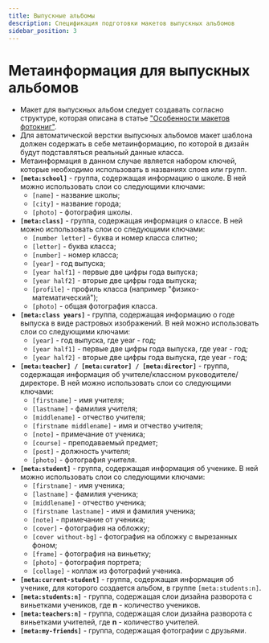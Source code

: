 ```yaml
---
title: Выпускные альбомы
description: Спецификация подготовки макетов выпускных альбомов
sidebar_position: 3
---
```


# Метаинформация для выпускных альбомов
* Макет для выпускных альбом следует создавать согласно структуре, которая описана в статье ["Особенности макетов фотокниг"](/design/psd-general?id=Особенности-макетов-фотокниг).
* Для автоматической верстки выпускных альбомов макет шаблона должен содержать в себе метаинформацию, по которой в дизайн будут подставляться реальный данные класса.
* Метаинформация в данном случае является набором ключей, которые необходимо использовать в названиях слоев или групп.
* **`[meta:school]`** - группа, содержащая информацию о школе. В ней можно использовать слои со следующими ключами:
    + `[name]` - название школы;
    + `[city]` - название города;
    + `[photo]` - фотография школы.
* **`[meta:class]`**  - группа, содержащая информация о классе. В ней можно использовать слои со следующими ключами:
    + `[number letter]` - буква и номер класса слитно;
    + `[letter]` - буква класса;
    + `[number]` - номер класса;
    + `[year]` - год выпуска;
    + `[year half1]` - первые две цифры года выпуска;
    + `[year half2]` - вторые две цифры года выпуска;
    + `[profile]` - профиль класса (например "физико-математический");
    + `[photo]` - общая фотография класса.
* **`[meta:class years]`**  - группа, содержащая информацию о годе выпуска в виде растровых изображений. В ней можно использовать слои со следующими ключами:
    + `[year]` - год выпуска, где year - год;
    + `[year half1]` - первые две цифры года выпуска, где year - год;
    + `[year half2]` - вторые две цифры года выпуска, где year - год;
* **`[meta:teacher] / [meta:curator] / [meta:director]`** - группа, содержащая информация об учителе/классном руководителе/директоре. В ней можно использовать слои со следующими ключами:
    + `[firstname]` - имя учителя;
    + `[lastname]` - фамилия учителя;
    + `[middlename]` - отчество учителя;
    + `[firstname middlename]` - имя и отчество учителя;
    + `[note]` - примечание от ученика;
    + `[course]` - преподаваемый предмет;
    + `[post]` - должность учителя;
    + `[photo]` - фотография учителя.
* **`[meta:student]`** - группа, содержащая информация об ученике. В ней можно использовать слои со следующими ключами:
    + `[firstname]` - имя ученика;
    + `[lastname]` - фамилия ученика;
    + `[middlename]` - отчество ученика;
    + `[firstname lastname]` - имя и фамилия ученика;
    + `[note]` - примечание от ученика;
    + `[cover]` - фотография на обложку;
    + `[cover without-bg]` - фотография на обложку с вырезанных фоном;
    + `[frame]` - фотография на виньетку;
    + `[photo]` - фотография портрета;
    + `[collage]` - коллаж из фотографий ученика.
* **`[meta:current-student]`** - группа, содержащая информация об ученике, для которого создается альбом, в группе `[meta:students:n]`.
* **`[meta:students:n]`** - группа, содержащая слои дизайна разворота с виньетками учеников, где __n__ - количество учеников.
* **`[meta:teachers:n]`** - группа, содержащая слои дизайна разворота с виньетками учителей, где __n__ - количество учителей.
* **`[meta:my-friends]`** - группа, содержащая фотографии с друзьями.